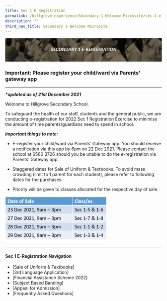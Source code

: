 ```yaml
---
title: Sec 1 E Registration
permalink: /hillgrove-experience/Secondary-1-Welcome-Microsite/sec-1-e-registraton/
description: ""
third_nav_title: Secondary 1 Welcome Microsite
---
```

![](/images/sec%201%20eregistration.jpg)
### **Important: Please register your child/ward via Parents' gateway app**

-------------------------------------------------------------------------------
_**\*updated as of 21st December 2021**_

Welcome to Hillgrove Secondary School.

To safeguard the health of our staff, students and the general public, we are conducting e-registration for 2022 Sec 1 Registration Exercise to minimise the amount of time parents/guardians need to spend in school.

_**Important things to note:**_

*   E-register your child/ward via Parents’ Gateway app. You should receive a notification via this app by 6pm on 22 Dec 2021. Please contact the school at 6560 3726 should you be unable to do the e-registration via Parents’ Gateway app.
    
*   Staggered dates for Sale of Uniform & Textbooks. To avoid mass crowding (limit to 1 parent for each student), please refer to following dates for the purchases:
    
*   Priority will be given to classes allocated for the respective day of sale.

<img src="/images/sec%201%20date%20of%20sale.jpg" 
     style="width:65%">
		 
-------------------------------------------------------------------------------
#### **Sec 1 E-Registration Navigation**

* [Sale of Uniform & Textbooks]
* [3rd Language Application]
* [Financial Assistance Scheme 2022]
* [Subject Based Banding]
* [Appeal for Admission]
* [Frequently Asked Questions]